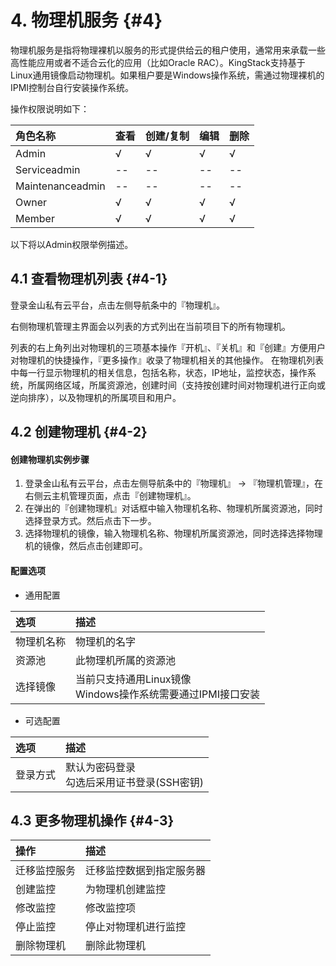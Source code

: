 # 4. 物理机服务 {#4}

物理机服务是指将物理裸机以服务的形式提供给云的租户使用，通常用来承载一些高性能应用或者不适合云化的应用（比如Oracle RAC）。KingStack支持基于Linux通用镜像启动物理机。如果租户要是Windows操作系统，需通过物理裸机的IPMI控制台自行安装操作系统。

操作权限说明如下：

| 角色名称 | 查看 | 创建/复制 | 编辑 | 删除 | 
| :--- | :--- | :--- | :--- | :--- |
| Admin | √ | √ | √ | √ |
| Serviceadmin | -- | -- | -- | -- |
| Maintenanceadmin | -- | -- | -- | -- |
| Owner | √ | √ | √ | √ |
| Member | √ | √ | √ | √ |

以下将以Admin权限举例描述。

## 4.1 查看物理机列表 {#4-1}

登录金山私有云平台，点击左侧导航条中的『物理机』。

右侧物理机管理主界面会以列表的方式列出在当前项目下的所有物理机。

列表的右上角列出对物理机的三项基本操作『开机』、『关机』和『创建』方便用户对物理机的快捷操作，『更多操作』收录了物理机相关的其他操作。
在物理机列表中每一行显示物理机的相关信息，包括名称，状态，IP地址，监控状态，操作系统，所属网络区域，所属资源池，创建时间（支持按创建时间对物理机进行正向或逆向排序），以及物理机的所属项目和用户。

## 4.2 创建物理机 {#4-2}

#### 创建物理机实例步骤

1. 登录金山私有云平台，点击左侧导航条中的『物理机』 -> 『物理机管理』，在右侧云主机管理页面，点击『创建物理机』。
2. 在弹出的『创建物理机』对话框中输入物理机名称、物理机所属资源池，同时选择登录方式。然后点击下一步。
3. 选择物理机的镜像，输入物理机名称、物理机所属资源池，同时选择选择物理机的镜像，然后点击创建即可。

#### 配置选项

- 通用配置

| 选项 | 描述 |
| :--- | :--- |
| 物理机名称 | 物理机的名字 |
| 资源池 | 此物理机所属的资源池 |
| 选择镜像 | 当前只支持通用Linux镜像<br/>Windows操作系统需要通过IPMI接口安装 |

- 可选配置

| 选项 | 描述 |
| :--- | :--- |
| 登录方式 | 默认为密码登录<br/>勾选后采用证书登录(SSH密钥) |

## 4.3 更多物理机操作 {#4-3}

| 操作 | 描述 |
| :--- | :--- |
| 迁移监控服务 |迁移监控数据到指定服务器|
| 创建监控 | 为物理机创建监控 |
| 修改监控 | 修改监控项 |
| 停止监控 | 停止对物理机进行监控 |
| 删除物理机 | 删除此物理机 |





































































































































































































































































































































































































































